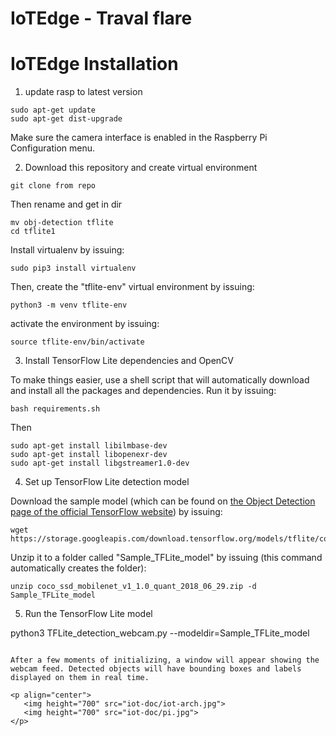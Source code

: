 # IoTEdge - Traval flare

# IoTEdge Installation
1. update rasp to latest version

```
sudo apt-get update
sudo apt-get dist-upgrade
```
Make sure the camera interface is enabled in the Raspberry Pi Configuration menu.

2.  Download this repository and create virtual environment

```
git clone from repo
```

Then rename and get in dir
```
mv obj-detection tflite
cd tflite1
```

Install virtualenv by issuing:
```
sudo pip3 install virtualenv
```

Then, create the "tflite-env" virtual environment by issuing:
```
python3 -m venv tflite-env
```

activate the environment by issuing:
```
source tflite-env/bin/activate
```

3. Install TensorFlow Lite dependencies and OpenCV

To make things easier, use a shell script that will automatically download and install all the packages and dependencies. Run it by issuing:
```
bash requirements.sh
```

Then
```
sudo apt-get install libilmbase-dev
sudo apt-get install libopenexr-dev
sudo apt-get install libgstreamer1.0-dev
```

4. Set up TensorFlow Lite detection model

Download the sample model (which can be found on [the Object Detection page of the official TensorFlow website](https://www.tensorflow.org/lite/models/object_detection/overview)) by issuing:
```
wget https://storage.googleapis.com/download.tensorflow.org/models/tflite/coco_ssd_mobilenet_v1_1.0_quant_2018_06_29.zip
```

Unzip it to a folder called "Sample_TFLite_model" by issuing (this command automatically creates the folder):
```
unzip coco_ssd_mobilenet_v1_1.0_quant_2018_06_29.zip -d Sample_TFLite_model
```

5. Run the TensorFlow Lite model

python3 TFLite_detection_webcam.py --modeldir=Sample_TFLite_model
```

After a few moments of initializing, a window will appear showing the webcam feed. Detected objects will have bounding boxes and labels displayed on them in real time.

<p align="center">
   <img height="700" src="iot-doc/iot-arch.jpg">
   <img height="700" src="iot-doc/pi.jpg">
</p>
